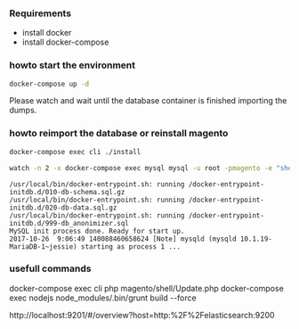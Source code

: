 ### Requirements 
 - install docker
 - install docker-compose

### howto start the environment
```bash
docker-compose up -d
```
Please watch and wait until the database container is finished importing the dumps.

### howto reimport the database or reinstall magento
```bash
docker-compose exec cli ./install
```
```bash
watch -n 2 -x docker-compose exec mysql mysql -u root -pmagento -e "show processlist"
```
```
/usr/local/bin/docker-entrypoint.sh: running /docker-entrypoint-initdb.d/010-db-schema.sql.gz
/usr/local/bin/docker-entrypoint.sh: running /docker-entrypoint-initdb.d/020-db-data.sql.gz
/usr/local/bin/docker-entrypoint.sh: running /docker-entrypoint-initdb.d/999-db_anonimizer.sql
MySQL init process done. Ready for start up.
2017-10-26  9:06:49 140088460658624 [Note] mysqld (mysqld 10.1.19-MariaDB-1~jessie) starting as process 1 ...
```


### usefull commands 
docker-compose exec cli php magento/shell/Update.php
docker-compose exec nodejs node_modules/.bin/grunt build --force


http://localhost:9201/#/overview?host=http:%2F%2Felasticsearch:9200